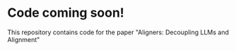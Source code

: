 # Code coming soon!
This repository contains code for the paper "Aligners: Decoupling LLMs and Alignment"
